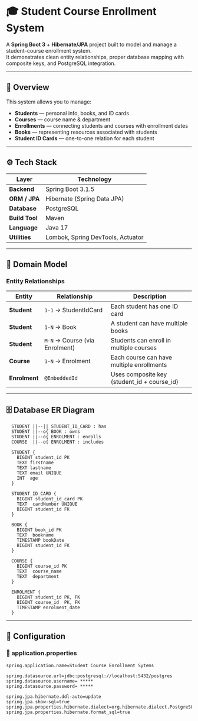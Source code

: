 # 🎓 Student Course Enrollment System

A **Spring Boot 3** + **Hibernate/JPA** project built to model and manage a student–course enrollment system.  
It demonstrates clean entity relationships, proper database mapping with composite keys, and PostgreSQL integration.

---

## 🧩 Overview

This system allows you to manage:

- **Students** — personal info, books, and ID cards  
- **Courses** — course name & department  
- **Enrollments** — connecting students and courses with enrollment dates  
- **Books** — representing resources associated with students  
- **Student ID Cards** — one-to-one relation for each student

---

## ⚙️ Tech Stack

| Layer | Technology |
|--------|-------------|
| **Backend** | Spring Boot 3.1.5 |
| **ORM / JPA** | Hibernate (Spring Data JPA) |
| **Database** | PostgreSQL |
| **Build Tool** | Maven |
| **Language** | Java 17 |
| **Utilities** | Lombok, Spring DevTools, Actuator |

---

## 🧠 Domain Model

### Entity Relationships

| Entity | Relationship | Description |
|---------|---------------|--------------|
| **Student** | `1-1` → StudentIdCard | Each student has one ID card |
| **Student** | `1-N` → Book | A student can have multiple books |
| **Student** | `M-N` → Course (via Enrolment) | Students can enroll in multiple courses |
| **Course** | `1-N` → Enrolment | Each course can have multiple enrollments |
| **Enrolment** | `@EmbeddedId` | Uses composite key (student_id + course_id) |

---

## 🗄️ Database ER Diagram

```
  STUDENT ||--|| STUDENT_ID_CARD : has
  STUDENT ||--o{ BOOK : owns
  STUDENT ||--o{ ENROLMENT : enrolls
  COURSE  ||--o{ ENROLMENT : includes

  STUDENT {
    BIGINT student_id PK
    TEXT firstname
    TEXT lastname
    TEXT email UNIQUE
    INT  age
  }

  STUDENT_ID_CARD {
    BIGINT student_id_card PK
    TEXT  cardNumber UNIQUE
    BIGINT student_id FK
  }

  BOOK {
    BIGINT book_id PK
    TEXT  bookname
    TIMESTAMP bookDate
    BIGINT student_id FK
  }

  COURSE {
    BIGINT course_id PK
    TEXT  course_name
    TEXT  department
  }

  ENROLMENT {
    BIGINT student_id PK, FK
    BIGINT course_id  PK, FK
    TIMESTAMP enrolment_date
  }
```
---

## 🔧 Configuration

### 🧾 application.properties
```properties
spring.application.name=Student Course Enrollment Sytems

spring.datasource.url=jdbc:postgresql://localhost:5432/postgres
spring.datasource.username= *****
spring.datasource.password= *****

spring.jpa.hibernate.ddl-auto=update
spring.jpa.show-sql=true
spring.jpa.properties.hibernate.dialect=org.hibernate.dialect.PostgreSQLDialect
spring.jpa.properties.hibernate.format_sql=true
```
